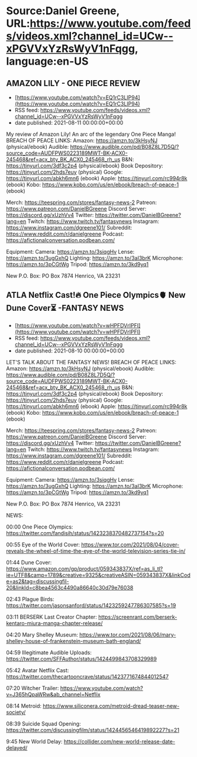 # Source:Daniel Greene, URL:https://www.youtube.com/feeds/videos.xml?channel_id=UCw--xPGVVxYzRsWyV1nFqgg, language:en-US

## AMAZON LILY - ONE PIECE REVIEW
 - [https://www.youtube.com/watch?v=EQ1rC3LIP94](https://www.youtube.com/watch?v=EQ1rC3LIP94)
 - RSS feed: https://www.youtube.com/feeds/videos.xml?channel_id=UCw--xPGVVxYzRsWyV1nFqgg
 - date published: 2021-08-11 00:00:00+00:00

My review of Amazon Lily! An arc of the legendary One Piece Manga! 
BREACH OF PEACE LINKS: 
Amazon: https://amzn.to/3kHsyNJ (physical/ebook)
Audible: https://www.audible.com/pd/B08Z8L7D5Q/?source_code=AUDFPWS0223189MWT-BK-ACX0-245468&ref=acx_bty_BK_ACX0_245468_rh_us
B&N: https://tinyurl.com/3df3c2p4 (physical/ebook)
Book Depository: https://tinyurl.com/2hds7euy (physical)
Google: https://tinyurl.com/abkh6mn6 (ebook)
Apple: https://tinyurl.com/rc994r8k (ebook)
Kobo: https://www.kobo.com/us/en/ebook/breach-of-peace-1 (ebook)

Merch: https://teespring.com/stores/fantasy-news-2
Patreon: https://www.patreon.com/DanielBGreene
Discord Server: https://discord.gg/xUzhVv4
Twitter: https://twitter.com/DanielBGreene?lang=en
Twitch: https://www.twitch.tv/fantasynews
Instagram: https://www.instagram.com/dgreene101/
Subreddit: https://www.reddit.com/r/danielgreene 
Podcast: https://afictionalconversation.podbean.com/

Equipment: 
Camera: https://amzn.to/3siqgHv 
Lense: https://amzn.to/3ugGxhQ 
Lighting: https://amzn.to/3aI3brK 
Microphone: https://amzn.to/3pCGtWg 
Tripod: https://amzn.to/3kd9yq1 

New P.O. Box: PO Box 7874 Henrico, VA 23231

## ATLA Netflix Cast!🔥 One Piece Olympics🫀 New Dune Cover⏳ -FANTASY NEWS
 - [https://www.youtube.com/watch?v=wHPFDVrIPFI](https://www.youtube.com/watch?v=wHPFDVrIPFI)
 - RSS feed: https://www.youtube.com/feeds/videos.xml?channel_id=UCw--xPGVVxYzRsWyV1nFqgg
 - date published: 2021-08-10 00:00:00+00:00

LET'S TALK ABOUT THE FANTASY NEWS! 
BREACH OF PEACE LINKS: 
Amazon: https://amzn.to/3kHsyNJ (physical/ebook)
Audible: https://www.audible.com/pd/B08Z8L7D5Q/?source_code=AUDFPWS0223189MWT-BK-ACX0-245468&ref=acx_bty_BK_ACX0_245468_rh_us
B&N: https://tinyurl.com/3df3c2p4 (physical/ebook)
Book Depository: https://tinyurl.com/2hds7euy (physical)
Google: https://tinyurl.com/abkh6mn6 (ebook)
Apple: https://tinyurl.com/rc994r8k (ebook)
Kobo: https://www.kobo.com/us/en/ebook/breach-of-peace-1 (ebook)

Merch: https://teespring.com/stores/fantasy-news-2
Patreon: https://www.patreon.com/DanielBGreene
Discord Server: https://discord.gg/xUzhVv4
Twitter: https://twitter.com/DanielBGreene?lang=en
Twitch: https://www.twitch.tv/fantasynews
Instagram: https://www.instagram.com/dgreene101/
Subreddit: https://www.reddit.com/r/danielgreene 
Podcast: https://afictionalconversation.podbean.com/

Equipment: 
Camera: https://amzn.to/3siqgHv 
Lense: https://amzn.to/3ugGxhQ 
Lighting: https://amzn.to/3aI3brK 
Microphone: https://amzn.to/3pCGtWg 
Tripod: https://amzn.to/3kd9yq1 

New P.O. Box: PO Box 7874 Henrico, VA 23231

NEWS: 

00:00 One Piece Olympics: https://twitter.com/fandisih/status/1423238370482737154?s=20 

00:55 Eye of the World Cover: https://www.tor.com/2021/08/04/cover-reveals-the-wheel-of-time-the-eye-of-the-world-television-series-tie-in/ 

01:44 Dune Cover: https://www.amazon.com/gp/product/059343837X/ref=as_li_tl?ie=UTF8&camp=1789&creative=9325&creativeASIN=059343837X&linkCode=as2&tag=discussingfil-20&linkId=c8bea4563c4490a86640c30d79e76038 

02:43 Plague Birds: https://twitter.com/jasonsanford/status/1423259247786307585?s=19 

03:11 BERSERK Last Creator Chapter: https://screenrant.com/berserk-kentaro-miura-manga-chapter-release/ 

04:20 Mary Shelley Museum: https://www.tor.com/2021/08/06/mary-shelley-house-of-frankenstein-museum-bath-england/ 

04:59 Illegitimate Audible Uploads: https://twitter.com/SFFAuthor/status/1424499843708329989 

05:42 Avatar Netflix Cast: https://twitter.com/thecartooncrave/status/1423771674844012547 

07:20 Witcher Trailer: https://www.youtube.com/watch?v=J365hQpaWRw&ab_channel=Netflix

08:14 Metroid: https://www.siliconera.com/metroid-dread-teaser-new-society/ 

08:39 Suicide Squad Opening: https://twitter.com/discussingfilm/status/1424456546419892227?s=21 

9:45 New World Delay: https://collider.com/new-world-release-date-delayed/

